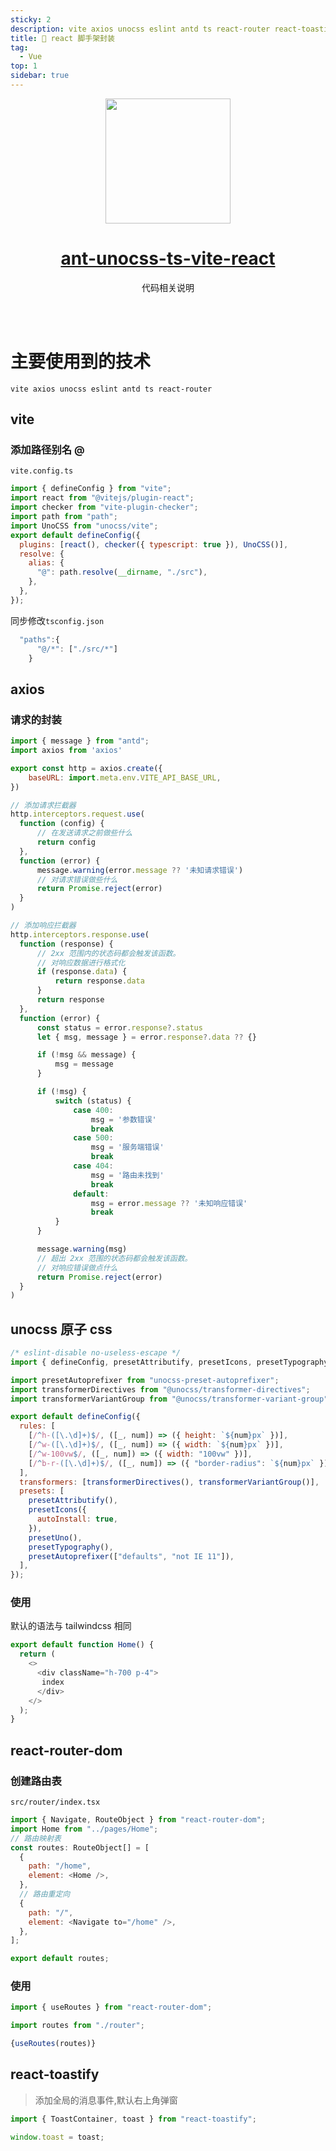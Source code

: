 ```yaml
---
sticky: 2
description: vite axios unocss eslint antd ts react-router react-toastify
title: 😤 react 脚手架封装
tag:
  - Vue
top: 1
sidebar: true
---
```

<div align="center">
    <img width="200px" height="200px" src="https://www.z4a.net/images/2023/09/12/logo.png" />
    <h1>
		<a href="https://github.com/NightSquirrl/ant-unocss-ts-vite-react" target="_blank">ant-unocss-ts-vite-react</a>
	</h1>
    <p>代码相关说明</p>
</div>

<br />
<br />

# 主要使用到的技术
`vite axios unocss eslint antd ts react-router`

## vite
### 添加路径别名 @
`vite.config.ts`
```javascript
import { defineConfig } from "vite";
import react from "@vitejs/plugin-react";
import checker from "vite-plugin-checker";
import path from "path";
import UnoCSS from "unocss/vite";
export default defineConfig({
  plugins: [react(), checker({ typescript: true }), UnoCSS()],
  resolve: {
    alias: {
      "@": path.resolve(__dirname, "./src"),
    },
  },
});

```
同步修改`tsconfig.json`
```javascript
  "paths":{
      "@/*": ["./src/*"]
    }
```
## axios
### 请求的封装
```javascript
import { message } from "antd";
import axios from 'axios'

export const http = axios.create({
    baseURL: import.meta.env.VITE_API_BASE_URL,
})

// 添加请求拦截器
http.interceptors.request.use(
  function (config) {
      // 在发送请求之前做些什么
      return config
  },
  function (error) {
      message.warning(error.message ?? '未知请求错误')
      // 对请求错误做些什么
      return Promise.reject(error)
  }
)

// 添加响应拦截器
http.interceptors.response.use(
  function (response) {
      // 2xx 范围内的状态码都会触发该函数。
      // 对响应数据进行格式化
      if (response.data) {
          return response.data
      }
      return response
  },
  function (error) {
      const status = error.response?.status
      let { msg, message } = error.response?.data ?? {}

      if (!msg && message) {
          msg = message
      }

      if (!msg) {
          switch (status) {
              case 400:
                  msg = '参数错误'
                  break
              case 500:
                  msg = '服务端错误'
                  break
              case 404:
                  msg = '路由未找到'
                  break
              default:
                  msg = error.message ?? '未知响应错误'
                  break
          }
      }

      message.warning(msg)
      // 超出 2xx 范围的状态码都会触发该函数。
      // 对响应错误做点什么
      return Promise.reject(error)
  }
)

```
## unocss 原子 css
```javascript
/* eslint-disable no-useless-escape */
import { defineConfig, presetAttributify, presetIcons, presetTypography, presetUno } from "unocss";

import presetAutoprefixer from "unocss-preset-autoprefixer";
import transformerDirectives from "@unocss/transformer-directives";
import transformerVariantGroup from "@unocss/transformer-variant-group";

export default defineConfig({
  rules: [
    [/^h-([\.\d]+)$/, ([_, num]) => ({ height: `${num}px` })],
    [/^w-([\.\d]+)$/, ([_, num]) => ({ width: `${num}px` })],
    [/^w-100vw$/, ([_, num]) => ({ width: "100vw" })],
    [/^b-r-([\.\d]+)$/, ([_, num]) => ({ "border-radius": `${num}px` })],
  ],
  transformers: [transformerDirectives(), transformerVariantGroup()],
  presets: [
    presetAttributify(),
    presetIcons({
      autoInstall: true,
    }),
    presetUno(),
    presetTypography(),
    presetAutoprefixer(["defaults", "not IE 11"]),
  ],
});

```
### 使用
默认的语法与 tailwindcss 相同
```javascript
export default function Home() {
  return (
    <>
      <div className="h-700 p-4">
       index
      </div>
    </>
  );
}

```
## react-router-dom
### 创建路由表
`src/router/index.tsx`
```javascript
import { Navigate, RouteObject } from "react-router-dom";
import Home from "../pages/Home";
// 路由映射表
const routes: RouteObject[] = [
  {
    path: "/home",
    element: <Home />,
  },
  // 路由重定向
  {
    path: "/",
    element: <Navigate to="/home" />,
  },
];

export default routes;

```
### 使用
```javascript
import { useRoutes } from "react-router-dom";

import routes from "./router";

{useRoutes(routes)}

```
## react-toastify
> 添加全局的消息事件,默认右上角弹窗
```javascript
import { ToastContainer, toast } from "react-toastify";

window.toast = toast;

```
